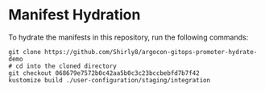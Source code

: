 # Manifest Hydration

To hydrate the manifests in this repository, run the following commands:

```shell
git clone https://github.com/Shirly8/argocon-gitops-promoter-hydrate-demo
# cd into the cloned directory
git checkout 068679e7572b0c42aa5b0c3c23bccbebfd7b7f42
kustomize build ./user-configuration/staging/integration
```
